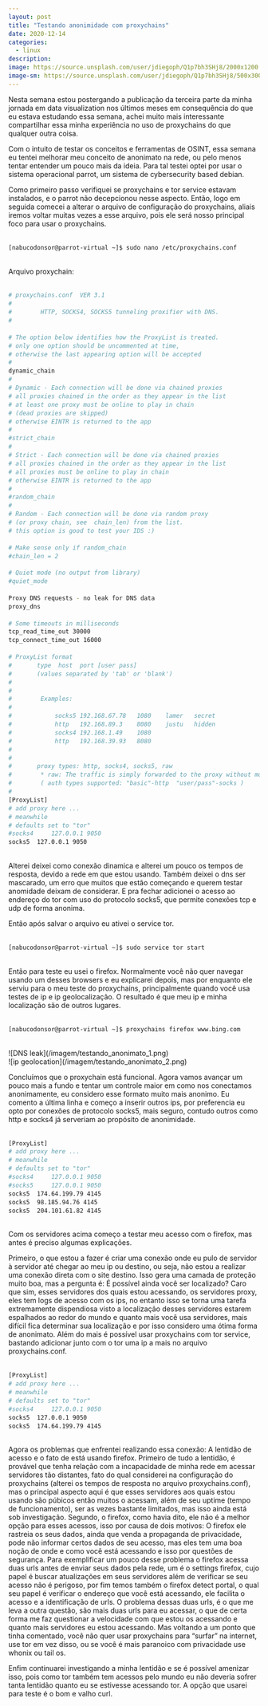 ```yaml
---
layout: post
title: "Testando anonimidade com proxychains"
date: 2020-12-14
categories:
  - linux
description:
image: https://source.unsplash.com/user/jdiegoph/Q1p7bh3SHj8/2000x1200
image-sm: https://source.unsplash.com/user/jdiegoph/Q1p7bh3SHj8/500x300
---
```


Nesta semana estou postergando a publicação da terceira parte da minha jornada em data visualization nos últimos meses em consequência do que eu estava estudando essa semana, achei muito mais interessante compartilhar essa minha experiência no uso de proxychains do que qualquer outra coisa.

Com o intuito de testar os conceitos e ferramentas de OSINT, essa semana eu tentei melhorar meu conceito de anonimato na rede, ou pelo menos tentar entender um pouco mais da ideia. Para tal testei optei por usar o sistema operacional parrot, um sistema de cybersecurity based debian.

Como primeiro passo verifiquei se proxychains e tor service estavam instalados, e o parrot não decepcionou nesse aspecto. Então, logo em seguida comecei a alterar o arquivo de configuração do proxychains, aliais iremos voltar muitas vezes a esse arquivo, pois ele será nosso principal foco para usar o proxychains.

```sh

[nabucodonsor@parrot-virtual ~]$ sudo nano /etc/proxychains.conf

```

<br />
Arquivo proxychain:

```sh

# proxychains.conf  VER 3.1
#
#        HTTP, SOCKS4, SOCKS5 tunneling proxifier with DNS.
#

# The option below identifies how the ProxyList is treated.
# only one option should be uncommented at time,
# otherwise the last appearing option will be accepted
#
dynamic_chain
#
# Dynamic - Each connection will be done via chained proxies
# all proxies chained in the order as they appear in the list
# at least one proxy must be online to play in chain
# (dead proxies are skipped)
# otherwise EINTR is returned to the app
#
#strict_chain
#
# Strict - Each connection will be done via chained proxies
# all proxies chained in the order as they appear in the list
# all proxies must be online to play in chain
# otherwise EINTR is returned to the app
#
#random_chain
#
# Random - Each connection will be done via random proxy
# (or proxy chain, see  chain_len) from the list.
# this option is good to test your IDS :)

# Make sense only if random_chain
#chain_len = 2

# Quiet mode (no output from library)
#quiet_mode

Proxy DNS requests - no leak for DNS data
proxy_dns

# Some timeouts in milliseconds
tcp_read_time_out 30000
tcp_connect_time_out 16000

# ProxyList format
#       type  host  port [user pass]
#       (values separated by 'tab' or 'blank')
#
#
#        Examples:
#
#            socks5	192.168.67.78	1080	lamer	secret
#		     http	192.168.89.3	8080	justu	hidden
#	 	     socks4	192.168.1.49	1080
#	         http	192.168.39.93	8080
#
#
#       proxy types: http, socks4, socks5, raw
#        * raw: The traffic is simply forwarded to the proxy without modification.
#        ( auth types supported: "basic"-http  "user/pass"-socks )
#
[ProxyList]
# add proxy here ...
# meanwhile
# defaults set to "tor"
#socks4 	127.0.0.1 9050
socks5 	127.0.0.1 9050

```
<br />
Alterei deixei como conexão dinamica e alterei um pouco os tempos de resposta, devido a rede em que estou usando. Também deixei o dns ser mascarado, um erro que muitos que estão começando e querem testar anomidade deixam de considerar. E pra fechar adicionei o acesso ao endereço do tor com uso do protocolo socks5, que permite conexões tcp e udp de forma anonima.

Então após salvar o arquivo eu ativei o service tor.

```sh

[nabucodonsor@parrot-virtual ~]$ sudo service tor start

```
<br />
Então para teste eu usei o firefox. Normalmente você não quer navegar usando um desses browsers e eu explicarei depois, mas por enquanto ele serviu para o meu teste do proxychains, principalmente quando você usa testes de ip e ip geolocalização. O resultado é que meu ip e minha localização são de outros lugares.

```sh

[nabucodonsor@parrot-virtual ~]$ proxychains firefox www.bing.com

```

<br />
![DNS leak](/imagem/testando_anonimato_1.png)

<br />
![ip geolocation](/imagem/testando_anonimato_2.png)

Concluímos que o proxychain está funcional. Agora vamos avançar um pouco mais a fundo e tentar um controle maior em como nos conectamos anonimamente, eu considero esse formato muito mais anonimo. Eu comento a última linha e começo a inserir outros ips, por preferencia eu opto por conexões de protocolo socks5, mais seguro, contudo outros como http e socks4 já serveriam ao propósito de anonimidade.

```sh

[ProxyList]
# add proxy here ...
# meanwhile
# defaults set to "tor"
#socks4 	127.0.0.1 9050
#socks5 	127.0.0.1 9050
socks5 	174.64.199.79 4145
socks5 	98.185.94.76 4145
socks5 	204.101.61.82 4145


```
<br />
Com os servidores acima começo a testar meu acesso com o firefox, mas antes é preciso algumas explicações.

Primeiro, o que estou a fazer é criar uma conexão onde eu pulo de servidor à servidor até chegar ao meu ip ou destino, ou seja, não estou a realizar uma conexão direta com o site destino. Isso gera uma camada de proteção muito boa, mas a pergunta é: É possível ainda você ser localizado? Caro que sim, esses servidores dos quais estou acessando, os servidores proxy, eles tem logs de acesso com os ips, no entanto isso se torna uma tarefa extremamente dispendiosa visto a localização desses servidores estarem espalhados ao redor do mundo e quanto mais você usa servidores, mais difícil fica determinar sua localização e por isso considero uma ótima forma de anonimato. Além do mais é possível usar proxychains com tor service, bastando adicionar junto com o tor uma ip a mais no arquivo proxychains.conf.

```sh

[ProxyList]
# add proxy here ...
# meanwhile
# defaults set to "tor"
#socks4 	127.0.0.1 9050
socks5 	127.0.0.1 9050
socks5 	174.64.199.79 4145


```
<br />
Agora os problemas que enfrentei realizando essa conexão: A lentidão de acesso e o fato de está usando firefox. Primeiro de tudo a lentidão, é provável que tenha relação com a incapacidade de minha rede em acessar servidores tão distantes, fato do qual considerei na configuração do proxychains (alterei os tempos de resposta no arquivo proxychains.conf), mas o principal aspecto aqui é que esses servidores aos quais estou usando são púbicos então muitos o acessam, além de seu uptime (tempo de funcionamento), ser as vezes bastante limitados, mas isso ainda está sob investigação. Segundo, o firefox, como havia dito, ele não é a melhor opção para esses acessos, isso por causa de dois motivos: O firefox ele rastreia os seus dados, ainda que venda a propaganda de privacidade, pode não informar certos dados de seu acesso, mas eles tem uma boa noção de onde e como você está acessando e isso por questões de segurança. Para exemplificar um pouco desse problema o firefox acessa duas urls antes de enviar seus dados pela rede, um é o settings firefox, cujo papel é buscar atualizações em seus servidores além de verificar se seu acesso não é perigoso, por fim temos também o firefox detect portal, o qual seu papel é verificar o endereço que você está acessando, ele facilita o acesso e a identificação de urls. O problema dessas duas urls, é o que me leva a outra questão, são mais duas urls para eu acessar, o que de certa forma me faz questionar a velocidade com que estou os acessando e quanto mais servidores eu estou acessando. Mas voltando a um ponto que tinha comentado, você não quer usar proxychains para “surfar” na internet, use tor em vez disso, ou se você é mais paranoico com privacidade use whonix ou tail os.

Enfim continuarei investigando a minha lentidão e se é possível amenizar isso, pois como tor também tem acessos pelo mundo eu não deveria sofrer tanta lentidão quanto eu se estivesse acessando tor. A opção que usarei para teste é o bom e valho curl.

